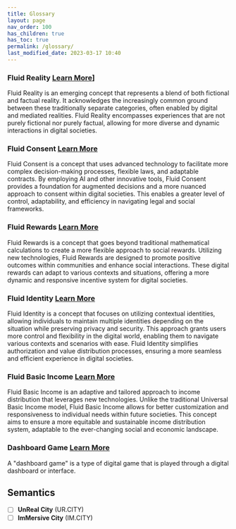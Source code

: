 ```yaml
---
title: Glossary
layout: page
nav_order: 100
has_children: true
has_toc: true
permalink: /glossary/
last_modified_date: 2023-03-17 10:40
---
```



### Fluid Reality [Learn More](https://im.ur.city/fluid-reality/)]               

Fluid Reality is an emerging concept that represents a blend of both fictional and factual reality. It acknowledges the increasingly common ground between these traditionally separate categories, often enabled by digital and mediated realities. Fluid Reality encompasses experiences that are not purely fictional nor purely factual, allowing for more diverse and dynamic interactions in digital societies.

### Fluid Consent [Learn More](https://im.ur.city/fluid-consent/)            

Fluid Consent is a concept that uses advanced technology to facilitate more complex decision-making processes, flexible laws, and adaptable contracts. By employing AI and other innovative tools, Fluid Consent provides a foundation for augmented decisions and a more nuanced approach to consent within digital societies. This enables a greater level of control, adaptability, and efficiency in navigating legal and social frameworks.

### Fluid Rewards [Learn More](https://im.ur.city/fluid-rewards/)               

Fluid Rewards is a concept that goes beyond traditional mathematical calculations to create a more flexible approach to social rewards. Utilizing new technologies, Fluid Rewards are designed to promote positive outcomes within communities and enhance social interactions. These digital rewards can adapt to various contexts and situations, offering a more dynamic and responsive incentive system for digital societies.

### Fluid Identity [Learn More](https://im.ur.city/fluid-identity/)          

Fluid Identity is a concept that focuses on utilizing contextual identities, allowing individuals to maintain multiple identities depending on the situation while preserving privacy and security. This approach grants users more control and flexibility in the digital world, enabling them to navigate various contexts and scenarios with ease. Fluid Identity simplifies authorization and value distribution processes, ensuring a more seamless and efficient experience in digital societies.

### Fluid Basic Income [Learn More](https://im.ur.city/fluid-basic-income/)

Fluid Basic Income is an adaptive and tailored approach to income distribution that leverages new technologies. Unlike the traditional Universal Basic Income model, Fluid Basic Income allows for better customization and responsiveness to individual needs within future societies. This concept aims to ensure a more equitable and sustainable income distribution system, adaptable to the ever-changing social and economic landscape.

### Dashboard Game [Learn More](https://im.ur.city/dashboard-game/)            

A "dashboard game" is a type of digital game that is played through a digital dashboard or interface.



## Semantics

- [ ] **UnReal City** (UR.CITY)
- [ ] **ImMersive City** (IM.CITY)